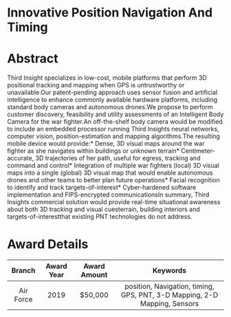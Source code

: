 
Innovative Position Navigation And Timing
=========================================

# Abstract


Third Insight specializes in low-cost, mobile platforms that perform 3D positional tracking and mapping when GPS is untrustworthy or unavailable.Our patent-pending approach uses sensor fusion and artificial intelligence to enhance commonly available hardware platforms, including standard body cameras and autonomous drones.We propose to perform customer discovery, feasibility and utility assessments of an Intelligent Body Camera for the war fighter.An off-the-shelf body camera would be modified to include an embedded processor running Third Insights neural networks, computer vision, position-estimation and mapping algorithms.The resulting mobile device would provide:* Dense, 3D visual maps around the war fighter as she navigates within buildings or unknown terrain* Centimeter-accurate, 3D trajectories of her path, useful for egress, tracking and command and control* Integration of multiple war fighters (local) 3D visual maps into a single (global) 3D visual map that would enable autonomous drones and other teams to better plan future operations* Facial recognition to identify and track targets-of-interest* Cyber-hardened software implementation and FIPS-encrypted communicationsIn summary, Third Insights commercial solution would provide real-time situational awareness about both 3D tracking and visual cuesterrain, building interiors and targets-of-interestthat existing PNT technologies do not address.  

# Award Details

|Branch|Award Year|Award Amount|Keywords|
| :---: | :---: | :---: | :---: |
|Air Force|2019|$50,000|position, Navigation, timing, GPS, PNT, 3-D Mapping, 2-D Mapping, Sensors|
